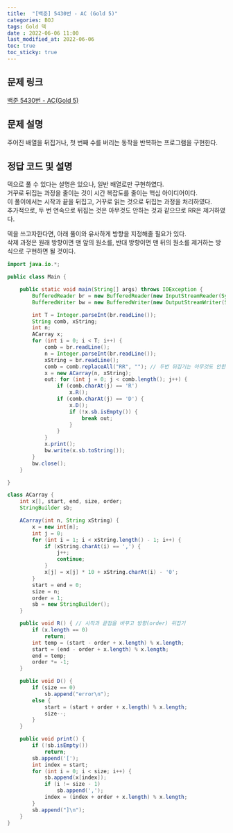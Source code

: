 ```yaml
---
title:  "[백준] 5430번 - AC (Gold 5)"
categories: BOJ
tags: Gold 덱
date : 2022-06-06 11:00
last_modified_at: 2022-06-06
toc: true
toc_sticky: true
---
```


## 문제 링크

[백준 5430번 - AC(Gold 5)](https://www.acmicpc.net/problem/5430)

## 문제 설명

주어진 배열을 뒤집거나, 첫 번째 수를 버리는 동작을 반복하는 프로그램을 구현한다.

## 정답 코드 및 설명

덱으로 풀 수 있다는 설명은 있으나, 일반 배열로만 구현하였다.  
거꾸로 뒤집는 과정을 줄이는 것이 시간 복잡도를 줄이는 핵심 아이디어이다.  
이 풀이에서는 시작과 끝을 뒤집고, 거꾸로 읽는 것으로 뒤집는 과정을 처리하였다.  
추가적으로, 두 번 연속으로 뒤집는 것은 아무것도 안하는 것과 같으므로 RR은 제거하였다.

덱을 쓰고자한다면, 아래 풀이와 유사하게 방향을 지정해줄 필요가 있다.  
삭제 과정은 원래 방향이면 맨 앞의 원소를, 반대 방향이면 맨 뒤의 원소를 제거하는 방식으로 구현하면 될 것이다.

```java
import java.io.*;

public class Main {

    public static void main(String[] args) throws IOException {
        BufferedReader br = new BufferedReader(new InputStreamReader(System.in));
        BufferedWriter bw = new BufferedWriter(new OutputStreamWriter(System.out));

        int T = Integer.parseInt(br.readLine());
        String comb, xString;
        int n;
        ACarray x;
        for (int i = 0; i < T; i++) {
            comb = br.readLine();
            n = Integer.parseInt(br.readLine());
            xString = br.readLine();
            comb = comb.replaceAll("RR", ""); // 두번 뒤집기는 아무것도 안한것과 같다
            x = new ACarray(n, xString);
            out: for (int j = 0; j < comb.length(); j++) {
                if (comb.charAt(j) == 'R')
                    x.R();
                if (comb.charAt(j) == 'D') {
                    x.D();
                    if (!x.sb.isEmpty()) {
                        break out;
                    }
                }
            }
            x.print();
            bw.write(x.sb.toString());
        }
        bw.close();
    }

}

class ACarray {
    int x[], start, end, size, order;
    StringBuilder sb;

    ACarray(int n, String xString) {
        x = new int[n];
        int j = 0;
        for (int i = 1; i < xString.length() - 1; i++) {
            if (xString.charAt(i) == ',') {
                j++;
                continue;
            }
            x[j] = x[j] * 10 + xString.charAt(i) - '0';
        }
        start = end = 0;
        size = n;
        order = 1;
        sb = new StringBuilder();
    }

    public void R() { // 시작과 끝점을 바꾸고 방향(order) 뒤집기
        if (x.length == 0)
            return;
        int temp = (start - order + x.length) % x.length;
        start = (end - order + x.length) % x.length;
        end = temp;
        order *= -1;
    }

    public void D() {
        if (size == 0)
            sb.append("error\n");
        else {
            start = (start + order + x.length) % x.length;
            size--;
        }
    }

    public void print() {
        if (!sb.isEmpty())
            return;
        sb.append('[');
        int index = start;
        for (int i = 0; i < size; i++) {
            sb.append(x[index]);
            if (i != size - 1)
                sb.append(',');
            index = (index + order + x.length) % x.length;
        }
        sb.append("]\n");
    }
}
```
